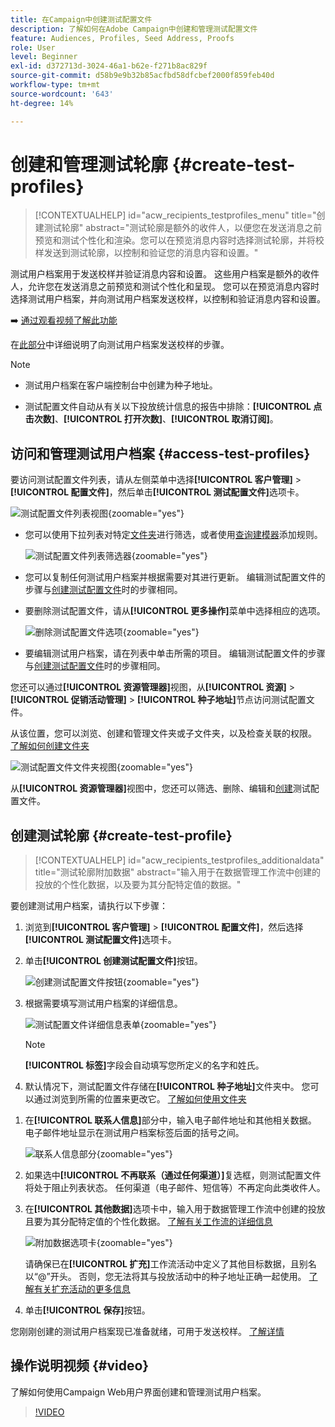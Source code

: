```yaml
---
title: 在Campaign中创建测试配置文件
description: 了解如何在Adobe Campaign中创建和管理测试配置文件
feature: Audiences, Profiles, Seed Address, Proofs
role: User
level: Beginner
exl-id: d372713d-3024-46a1-b62e-f271b8ac829f
source-git-commit: d58b9e9b32b85acfbd58dfcbef2000f859feb40d
workflow-type: tm+mt
source-wordcount: '643'
ht-degree: 14%

---
```


# 创建和管理测试轮廓 {#create-test-profiles}

>[!CONTEXTUALHELP]
>id="acw_recipients_testprofiles_menu"
>title="创建测试轮廓"
>abstract="测试轮廓是额外的收件人，以便您在发送消息之前预览和测试个性化和渲染。您可以在预览消息内容时选择测试轮廓，并将校样发送到测试轮廓，以控制和验证您的消息内容和设置。"

测试用户档案用于发送校样并验证消息内容和设置。 这些用户档案是额外的收件人，允许您在发送消息之前预览和测试个性化和呈现。 您可以在预览消息内容时选择测试用户档案，并向测试用户档案发送校样，以控制和验证消息内容和设置。

➡️ [通过观看视频了解此功能](#video)

<!--Learn more about test profiles in the [Campaign v8 (client console) documentation](https://experienceleague.adobe.com/docs/campaign/campaign-v8/audience/add-profiles/test-profiles.html){target="_blank"}.-->

在[此部分](../preview-test/test-deliveries.md#test-profiles)中详细说明了向测试用户档案发送校样的步骤。

>[!NOTE]
>
>* 测试用户档案在客户端控制台中创建为种子地址。
>
>* 测试配置文件自动从有关以下投放统计信息的报告中排除：**[!UICONTROL 点击次数]**、**[!UICONTROL 打开次数]**、**[!UICONTROL 取消订阅]**。

## 访问和管理测试用户档案 {#access-test-profiles}

要访问测试配置文件列表，请从左侧菜单中选择&#x200B;**[!UICONTROL 客户管理]** > **[!UICONTROL 配置文件]**，然后单击&#x200B;**[!UICONTROL 测试配置文件]**&#x200B;选项卡。

![测试配置文件列表视图](assets/test-profile-list.png){zoomable="yes"}

* 您可以使用下拉列表对特定[文件夹](../get-started/permissions.md#folders)进行筛选，或者使用[查询建模器](../query/query-modeler-overview.md)添加规则。

  ![测试配置文件列表筛选器](assets/test-profile-list-filters.png){zoomable="yes"}

* 您可以复制任何测试用户档案并根据需要对其进行更新。 编辑测试配置文件的步骤与[创建测试配置文件](#create-test-profile)时的步骤相同。

* 要删除测试配置文件，请从&#x200B;**[!UICONTROL 更多操作]**&#x200B;菜单中选择相应的选项。

  ![删除测试配置文件选项](assets/test-profile-list-delete.png){zoomable="yes"}

* 要编辑测试用户档案，请在列表中单击所需的项目。 编辑测试配置文件的步骤与[创建测试配置文件](#create-test-profile)时的步骤相同。

您还可以通过&#x200B;**[!UICONTROL 资源管理器]**&#x200B;视图，从&#x200B;**[!UICONTROL 资源]** > **[!UICONTROL 促销活动管理]** > **[!UICONTROL 种子地址]**&#x200B;节点访问测试配置文件。

从该位置，您可以浏览、创建和管理文件夹或子文件夹，以及检查关联的权限。 [了解如何创建文件夹](../get-started/permissions.md#folders)

![测试配置文件文件夹视图](assets/test-profiles-folders.png){zoomable="yes"}

从&#x200B;**[!UICONTROL 资源管理器]**&#x200B;视图中，您还可以筛选、删除、编辑和[创建](#create-test-profile)测试配置文件。

## 创建测试轮廓 {#create-test-profile}

>[!CONTEXTUALHELP]
>id="acw_recipients_testprofiles_additionaldata"
>title="测试轮廓附加数据"
>abstract="输入用于在数据管理工作流中创建的投放的个性化数据，以及要为其分配特定值的数据。"

要创建测试用户档案，请执行以下步骤：

1. 浏览到&#x200B;**[!UICONTROL 客户管理]** > **[!UICONTROL 配置文件]**，然后选择&#x200B;**[!UICONTROL 测试配置文件]**&#x200B;选项卡。

1. 单击&#x200B;**[!UICONTROL 创建测试配置文件]**&#x200B;按钮。

   ![创建测试配置文件按钮](assets/test-profile-create.png){zoomable="yes"}

1. 根据需要填写测试用户档案的详细信息。<!--Most of the fields are the same as when creating profiles. [Learn more]-->

   ![测试配置文件详细信息表单](assets/test-profile-details.png){zoomable="yes"}

   >[!NOTE]
   >
   >**[!UICONTROL 标签]**&#x200B;字段会自动填写您所定义的名字和姓氏。

1. 默认情况下，测试配置文件存储在&#x200B;**[!UICONTROL 种子地址]**&#x200B;文件夹中。 您可以通过浏览到所需的位置来更改它。 [了解如何使用文件夹](../get-started/permissions.md#folders)

   <!--![](assets/test-profile-folder.png){zoomable="yes"}-->

<!--
You do not need to enter all fields of each tab when creating a seed address. Missing personalization elements are entered randomly during delivery analysis. (Not valid?)
-->

1. 在&#x200B;**[!UICONTROL 联系人信息]**&#x200B;部分中，输入电子邮件地址和其他相关数据。 电子邮件地址显示在测试用户档案标签后面的括号之间。

   ![联系人信息部分](assets/test-profile-address.png){zoomable="yes"}

1. 如果选中&#x200B;**[!UICONTROL 不再联系（通过任何渠道）]**&#x200B;复选框，则测试配置文件将处于阻止列表状态。 任何渠道（电子邮件、短信等）不再定向此类收件人。

1. 在&#x200B;**[!UICONTROL 其他数据]**&#x200B;选项卡中，输入用于数据管理工作流中创建的投放且要为其分配特定值的个性化数据。 [了解有关工作流的详细信息](../workflows/gs-workflows.md)

   ![附加数据选项卡](assets/test-profile-additional-data.png){zoomable="yes"}

   请确保已在&#x200B;**[!UICONTROL 扩充]**&#x200B;工作流活动中定义了其他目标数据，且别名以“@”开头。 否则，您无法将其与投放活动中的种子地址正确一起使用。 [了解有关扩充活动的更多信息](../workflows/activities/enrichment.md)

1. 单击&#x200B;**[!UICONTROL 保存]**&#x200B;按钮。

您刚刚创建的测试用户档案现已准备就绪，可用于发送校样。 [了解详情](../preview-test/test-deliveries.md#test-profiles)

<!--Use test profiles in Direct mail? cf v7/v8-->

## 操作说明视频 {#video}

了解如何使用Campaign Web用户界面创建和管理测试用户档案。

>[!VIDEO](https://video.tv.adobe.com/v/3442844?quality=12)